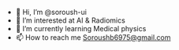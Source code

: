 - 👋 Hi, I’m @soroush-ui
- 👀 I’m interested at AI & Radiomics
- 🌱 I’m currently learning Medical physics
- 📫 How to reach me Soroushb6975@gmail.com

<!---
soroush-ui/soroush-ui is a ✨ special ✨ repository because its `README.md` (this file) appears on your GitHub profile.
You can click the Preview link to take a look at your changes.
--->
